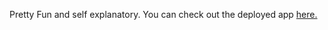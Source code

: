 Pretty Fun and self explanatory. You can check out the deployed app [here.](https://competent-saha-d92f26.netlify.app/)
